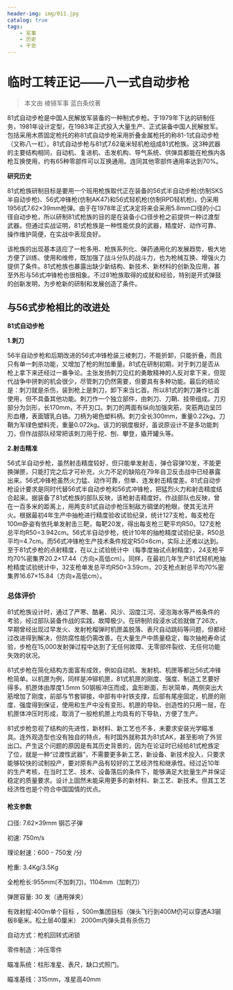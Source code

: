 ```yaml
---
header-img: img/011.jpg
catalog: true
tags:
    - 军事
    - 历史
    - 干货
---
```


# 临时工转正记——八一式自动步枪
> 本文由 棱镜军事  蓝白条纹著

81式自动步枪是中国人民解放军装备的一种制式步枪。于1979年下达的研制任务，1981年设计定型，在1983年正式投入大量生产、正式装备中国人民解放军。包括采用木质固定枪托的称81式自动步枪采用折叠金属枪托的称81-1式自动步枪（又称八一杠）。81式自动步枪与81式7.62毫米轻机枪组成81式枪族。这3种武器的主要结构相同，自动机、复进机、击发机构、导气系统、供弹具都能在枪族内各枪互换使用，约有65种零部件可以互换通用。连同其他零部件通用率达到70%。

**研究历史**

81式枪族研制目标是要用一个班用枪族取代正在装备的56式半自动步枪(仿制SKS半自动步枪)、56式冲锋枪(仿制AK47)和56式轻机枪(仿制RPD轻机枪)，仍采用1956式7.62×39mm枪弹。由于在1978年正式决定将来会采用5.8mm口径的小口径自动步枪，所以研制81式枪族的目的是在装备小口径步枪之前提供一种过渡型武器。但通过实战证明，81式枪族是一种性能优良的武器，精度好、动作可靠、操作维护简便，在实战中表现良好。

该枪族的出现基本适应了一枪多用、枪族系列化、弹药通用化的发展趋势，极大地方便了训练、使用和维修，既加强了战斗分队的战斗力，也为枪械互换、增强火力提供了条件。81式枪族也暴露出缺少新结构、新技术、新材料的创新及应用，甚至外形与56式冲锋枪也很相象。不过81枪族取得的成就和经验，特别是开式弹鼓的创新发明，为步枪新的研制和发展创造了条件。

## 与56式步枪相比的改进处

**81式自动步枪**

**1.刺刀**

56半自动步枪和后期改进的56式冲锋枪装三棱刺刀，不能折卸，只能折叠，而且只有单一刺杀功能，又增加了枪的附加重量。81式在研制初期，对于刺刀是否从枪上拿下来还经过一番争论。主张发扬刺刀见红的勇敢精神的人反对拿下来，但现代战争中拼刺的机会很少，尽管刺刀仍然需要，但要具有多种功能。最后的结论是：刺刀就是杀伤，装到枪上是刺刀，卸下来当匕首。所以81式的刺刀兼作匕首使用，但不具备其他功能。刺刀作一个独立部件，由刺刀、刀鞘、挂带组成。刀刃部分为剑形，长170mm，不开刃口。刺刀的两面有纵向加强突筋，突筋两边呈凹形血槽，表面镀乳白铬。刀柄为褐色塑料柄。刺刀全长300mm，重量0.22kg。刀鞘为军绿色塑料壳，重量0.072kg。该刀的钢度极好，虽说原设计不是多功能刺刀，但作战部队经常把该刺刀用于挖、刨、攀登，撬开罐头等。

**2.射击精准**

56式半自动步枪，虽然射击精度较好，但只能单发射击，弹仓容弹10发，不能更换弹匣，只能打完之后才可补充，火力不足的缺陷在79年自卫反击战中已经暴露出来。56式冲锋枪虽然火力猛、动作可靠，但单、连发射击精度差。81式自动步枪设计要求是同时代替56式半自动步枪和56式冲锋枪，把猛烈火力和射击精度结合起来。据装备了81式枪族的部队反映，该枪射击精度好。作战部队也反映，曾在一百多米的距离上，用两支81式自动步枪压制敌方碉堡的枪眼，使其无法开火。根据最初4年生产中抽枪进行精度验收试验纪录，统计127支枪，每支枪在100m卧姿有依托单发射击三靶，每靶20发，得出每支枪三靶平均R50。127支枪总平均R50=3.942cm。56式半自动步枪，统计10年的抽枪精度试验纪录，R50总平均=4.7cm。而56式冲锋枪生产技术条件规定R50≤6cm，实际上还难以达到。至于81式步枪的点射精度，在以上试验统计中（每季度抽试点射精度），24支枪平均70%密集界20.2×17.44（方向×高低cm）。同样，在最初几年生产81式轻机枪抽枪精度试验统计中，32支枪单发总平均R50=3.59cm，20支枪点射总平均70%密集界16.67×15.84（方向×高低cm）。

### 总体评价

81式枪族设计时，通过了严寒、酷暑、风沙、泅度江河、浸泡海水等严格条件的考验，经过部队装备作战的实践，故障极少。在研制阶段浸水试验就做了26次，早期曾经出现过早发火、发射枪榴弹时机匣盖脱落、表尺自动跳码等问题，但都经过改进得到解决，但防腐性能仍需改善。在大量生产中质量稳定，每次抽枪寿命试验，步枪在15,000发射弹过程中达到了无任何故障、无零部件裂纹、无任何功能失效的状况。

81式步枪在简化结构方面富有成效，例如自动机、发射机、机匣等都比56式冲锋枪简单。以机匣为例，同样是冲铆机匣，81式机匣的刚度、强度、制造工艺要好得多。机匣体由厚度1.5mm 50钢板冲压而成，盒形断面，形状简单，两侧突出大筋增加了刚度，前部与节套铆接，中部有中衬铁支撑，后部有尾座固定，机匣的刚度、强度得到保证，使用和生产中没有变形。机匣的导轨、创造性的只用一层，在机匣体冲压时形成，取消了一般枪机匣上均具有的下导轨，方便了生产。

81式步枪忽视了结构的先进性，新材料、新工艺也不多，未要求安装光学瞄准具。连外观造型也没有独自的特点，有时国外就称其为81式AK，甚至影响了外贸出口。产生这个问题的原因是有其历史背景的，因为在论证时已经给81式枪族定了位，就是一种“过渡性武器”，不需要更多新工艺，新设备、新技术投入，只要求能够较快的试制投产，要对原有产品有较好的工艺经济性和继承性。经过近10年的生产考核，在当时工艺、技术、设备落后的条件下，能够满足大批量生产并保证稳定的质量要求。设计上固然未能采用更多的新材料、新工艺、新技术。但其工艺经济性也是个符合中国国情的优点。

#### 枪支参数

口径: 7.62×39mm 钢芯子弹

初速: 750m/s

理论射速：600 - 750发 /分

枪重: 3.4Kg/3.5Kg

全枪枪长:955mm(不加刺刀)，1104mm（加刺刀）

弹匣容量: 30 发（通用弹夹）

有效射程:400m单个目标 ，500m集团目标（弹头飞行到400M仍可以穿透A3钢板8毫米。松土层40厘米） 2000m内弹头具有杀伤力

自动方式：枪机回转式闭锁

零件制造：冲压零件

瞄准系统：柱形准星、表尺，缺口式照门。

瞄准基线：315mm，准星高40mm




